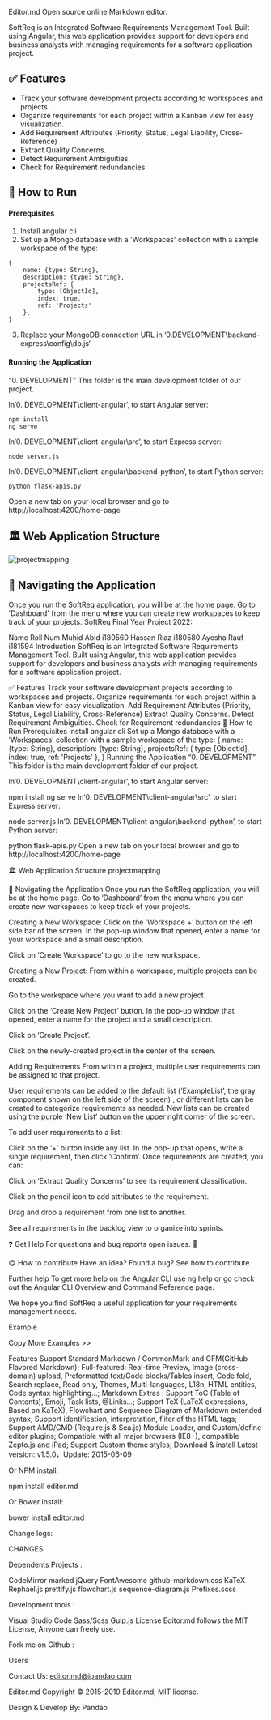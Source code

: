 
Editor.md
Open source online Markdown editor.

SoftReq is an Integrated Software Requirements Management Tool. Built using  Angular, this web application provides support for developers and business analysts with managing requirements for a software application project. 

## ✅ Features
- Track your software development projects according to workspaces and projects.
- Organize requirements for each project within a Kanban view for easy visualization.
- Add Requirement Attributes (Priority, Status, Legal Liability, Cross-Reference)
- Extract Quality Concerns.
- Detect Requirement Ambiguities.
- Check for Requirement redundancies


## 🏃 How to Run
#### Prerequisites
1. Install angular cli
2. Set up a Mongo database with a 'Workspaces' collection with a sample workspace of the type:

````
{
    name: {type: String},
    description: {type: String},
    projectsRef: {
        type: [ObjectId],
        index: true,
        ref: 'Projects'
    },
}
````

3. Replace your MongoDB connection URL in ‘0.DEVELOPMENT\backend-express\config\db.js‘

#### Running the Application

"0. DEVELOPMENT" This folder is the main development folder of our project.

In‘0. DEVELOPMENT\client-angular’, to start Angular server:

    npm install
    ng serve

In‘0. DEVELOPMENT\client-angular\src’, to start Express server:

    node server.js

In‘0. DEVELOPMENT\client-angular\backend-python’, to start Python server: 

    python flask-apis.py

Open a new tab on your local browser and go to http://localhost:4200/home-page

## 🏛️ Web Application Structure



![projectmapping](https://user-images.githubusercontent.com/62544274/211210938-2a341c6f-543d-49cc-b5d7-4505ad8abf14.png)

## 🧭 Navigating the Application
Once you run the SoftReq application, you will be at the home page. Go to 'Dashboard' from the menu where you can create new workspaces to keep track of your projects.
SoftReq
Final Year Project 2022:

Name	Roll Num
Muhid Abid	i180560
Hassan Riaz	i180580
Ayesha Rauf	i181594
Introduction
SoftReq is an Integrated Software Requirements Management Tool. Built using Angular, this web application provides support for developers and business analysts with managing requirements for a software application project.

✅ Features
Track your software development projects according to workspaces and projects.
Organize requirements for each project within a Kanban view for easy visualization.
Add Requirement Attributes (Priority, Status, Legal Liability, Cross-Reference)
Extract Quality Concerns.
Detect Requirement Ambiguities.
Check for Requirement redundancies
🏃 How to Run
Prerequisites
Install angular cli
Set up a Mongo database with a ‘Workspaces’ collection with a sample workspace of the type:
{
    name: {type: String},
    description: {type: String},
    projectsRef: {
        type: [ObjectId],
        index: true,
         ref: 'Projects'
    },
}
Running the Application
“0. DEVELOPMENT” This folder is the main development folder of our project.

In‘0. DEVELOPMENT\client-angular’, to start Angular server:

npm install
ng serve
In‘0. DEVELOPMENT\client-angular\src’, to start Express server:

node server.js
In‘0. DEVELOPMENT\client-angular\backend-python’, to start Python server:

python flask-apis.py
Open a new tab on your local browser and go to http://localhost:4200/home-page

🏛️ Web Application Structure
projectmapping

🧭 Navigating the Application
Once you run the SoftReq application, you will be at the home page. Go to ‘Dashboard’ from the menu where you can create new workspaces to keep track of your projects.

Creating a New Workspace:
Click on the ‘Workspace +’ button on the left side bar of the screen. In the pop-up window that opened, enter a name for your workspace and a small description.

Click on ‘Create Workspace’ to go to the new workspace.

Creating a New Project:
From within a workspace, multiple projects can be created.

Go to the workspace where you want to add a new project.

Click on the ‘Create New Project’ button. In the pop-up window that opened, enter a name for the project and a small description.

Click on ‘Create Project’.

Click on the newly-created project in the center of the screen.

Adding Requirements
From within a project, multiple user requirements can be assigned to that project.

User requirements can be added to the default list (‘ExampleList’, the gray component shown on the left side of the screen) , or different lists can be created to categorize requirements as needed. New lists can be created using the purple ‘New List’ button on the upper right corner of the screen.

To add user requirements to a list:

Click on the ‘+’ button inside any list. In the pop-up that opens, write a single requirement, then click ‘Confirm’.
Once requirements are created, you can:

Click on ‘Extract Quality Concerns’ to see its requirement classification.

Click on the pencil icon to add attributes to the requirement.

Drag and drop a requirement from one list to another.

See all requirements in the backlog view to organize into sprints.

❓ Get Help
For questions and bug reports open issues. 🐛

😋 How to contribute
Have an idea? Found a bug? See how to contribute

Further help
To get more help on the Angular CLI use ng help or go check out the Angular CLI Overview and Command Reference page.

We hope you find SoftReq a useful application for your requirements management needs.

Example
<link rel="stylesheet" href="editormd/css/editormd.css" />
<div id="test-editor">
    <textarea style="display:none;">### Editor.md

**Editor.md**: The open source embeddable online markdown editor, based on CodeMirror & jQuery & Marked.
    </textarea>
</div>
<script src="https://cdnjs.cloudflare.com/ajax/libs/jquery/1.11.3/jquery.min.js"></script>
<script src="editormd/editormd.min.js"></script>
<script type="text/javascript">
    $(function() {
        var editor = editormd("test-editor", {
            // width  : "100%",
            // height : "100%",
            path   : "editormd/lib/"
        });
    });
</script>
Copy
More Examples >>

Features
Support Standard Markdown / CommonMark and GFM(GitHub Flavored Markdown);
Full-featured: Real-time Preview, Image (cross-domain) upload, Preformatted text/Code blocks/Tables insert, Code fold, Search replace, Read only, Themes, Multi-languages, L18n, HTML entities, Code syntax highlighting...;
Markdown Extras : Support ToC (Table of Contents), Emoji, Task lists, @Links...;
Support TeX (LaTeX expressions, Based on KaTeX), Flowchart and Sequence Diagram of Markdown extended syntax;
Support identification, interpretation, fliter of the HTML tags;
Support AMD/CMD (Require.js & Sea.js) Module Loader, and Custom/define editor plugins;
Compatible with all major browsers (IE8+), compatible Zepto.js and iPad;
Support Custom theme styles;
Download & install
Latest version: v1.5.0，Update: 2015-06-09



 


Or NPM install:

npm install editor.md



Or Bower install:

bower install editor.md




Change logs:

CHANGES

Dependents
Projects :

CodeMirror
marked
jQuery
FontAwesome
github-markdown.css
KaTeX
Rephael.js
prettify.js
flowchart.js
sequence-diagram.js
Prefixes.scss

Development tools :

Visual Studio Code
Sass/Scss
Gulp.js
License
Editor.md follows the MIT License, Anyone can freely use.





Fork me on Github :







Users

 Contact Us: editor.md@ipandao.com


Editor.md
Copyright © 2015-2019 Editor.md, MIT license.

Design & Develop By: Pandao     
